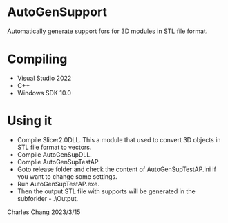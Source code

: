 # AutoGenSupport
Automatically generate support fors for 3D modules in STL file format.

Compiling
=========
- Visual Studio 2022
- C++
- Windows SDK 10.0

Using it
========
- Compile Slicer2.0DLL. This a module that used to convert 3D objects in STL file format to vectors.
- Compile AutoGenSupDLL.
- Complie AutoGenSupTestAP. 
- Goto release folder and check the content of AutoGenSupTestAP.ini if you want to change some settings.
- Run AutoGenSupTestAP.exe.
- Then the output STL file with supports will be generated in the subforlder - .\Output.

Charles Chang
2023/3/15
